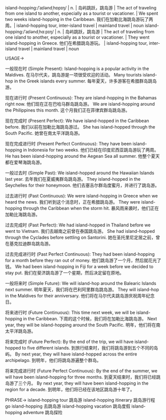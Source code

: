 island-hopping:/ˈaɪləndˌhɒpɪŋ/ | n. | 岛屿跳跃，跳岛游 | The act of traveling from one island to another, especially as a tourist or vacationer. | We spent two weeks island-hopping in the Caribbean. 我们在加勒比海跳岛游玩了两周。| island-hopping tour, inter-island travel | mainland travel | noun
island-hopping:/ˈaɪləndˌhɑːpɪŋ/ | n. | 岛屿跳跃，跳岛游 | The act of traveling from one island to another, especially as a tourist or vacationer. | They went island-hopping in Greece. 他们在希腊跳岛游玩。 | island-hopping tour, inter-island travel | mainland travel | noun


USAGE->

一般现在时 (Simple Present):
Island-hopping is a popular activity in the Maldives.  在马尔代夫，跳岛游是一项很受欢迎的活动。
Many tourists island-hop in the Greek islands every summer. 每年夏天，许多游客在希腊群岛跳岛游。

现在进行时 (Present Continuous):
They are island-hopping in the Bahamas right now. 他们现在正在巴哈马群岛跳岛游。
We are island-hopping around the Philippines this month.  这个月我们正在菲律宾群岛跳岛游。

现在完成时 (Present Perfect):
We have island-hopped in the Caribbean before. 我们以前在加勒比海跳岛游过。
She has island-hopped through the South Pacific. 她曾在南太平洋跳岛游。


现在完成进行时 (Present Perfect Continuous):
They have been island-hopping in Indonesia for two weeks.  他们已经在印度尼西亚跳岛游玩了两周。
He has been island-hopping around the Aegean Sea all summer. 他整个夏天都在爱琴海跳岛游。


一般过去时 (Simple Past):
We island-hopped around the Hawaiian Islands last year. 去年我们在夏威夷群岛跳岛游。
They island-hopped in the Seychelles for their honeymoon.  他们去塞舌尔群岛度蜜月，并进行了跳岛游。


过去进行时 (Past Continuous):
We were island-hopping in Greece when we heard the news. 我们听到这个消息时，正在希腊跳岛游。
They were island-hopping through the Caribbean when the storm hit.  暴风雨来袭时，他们正在加勒比海跳岛游。


过去完成时 (Past Perfect):
We had island-hopped in Thailand before we went to Vietnam. 我们去越南之前曾在泰国跳岛游。
She had island-hopped through the Cyclades before settling on Santorini.  她在圣托里尼定居之前，曾在基克拉迪群岛跳岛游。


过去完成进行时 (Past Perfect Continuous):
They had been island-hopping for a month before they ran out of money. 他们跳岛游了一个月，然后就花光了钱。
We had been island-hopping in Fiji for a week before we decided to stay put. 我们在斐济跳岛游了一个星期，然后决定留在原地。


一般将来时 (Simple Future):
We will island-hop around the Balearic Islands next summer. 明年夏天，我们将在巴利阿里群岛跳岛游。
They will island-hop in the Maldives for their anniversary.  他们将在马尔代夫跳岛游庆祝周年纪念日。


将来进行时 (Future Continuous):
This time next week, we will be island-hopping in the Caribbean.  下周的这个时候，我们将在加勒比海跳岛游。
Next year, they will be island-hopping around the South Pacific. 明年，他们将在南太平洋跳岛游。


将来完成时 (Future Perfect):
By the end of the trip, we will have island-hopped to five different islands. 到旅行结束时，我们将跳岛游到五个不同的岛屿。
By next year, they will have island-hopped across the entire archipelago.  到明年，他们将跳岛游遍整个群岛。


将来完成进行时 (Future Perfect Continuous):
By the end of the summer, we will have been island-hopping for three months. 到夏天结束时，我们将已经跳岛游了三个月。
By next year, they will have been island-hopping in the region for a decade. 到明年，他们将已经在该地区跳岛游十年了。


PHRASE->
island-hopping tour 跳岛游
island-hopping itinerary 跳岛游行程
go island-hopping 去跳岛游
island-hopping vacation 跳岛度假
island-hopping adventure 跳岛探险
